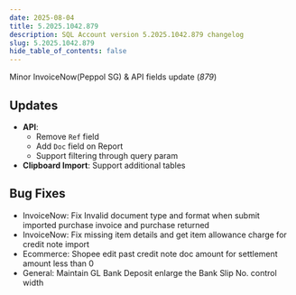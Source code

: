 ```yaml
---
date: 2025-08-04
title: 5.2025.1042.879
description: SQL Account version 5.2025.1042.879 changelog
slug: 5.2025.1042.879
hide_table_of_contents: false
---
```


Minor InvoiceNow(Peppol SG) & API fields update (*879*)

<!-- truncate -->

## Updates

- **API**:
  - Remove `Ref` field
  - Add `Doc` field on Report
  - Support filtering through query param
- **Clipboard Import**: Support additional tables

## Bug Fixes

- InvoiceNow: Fix Invalid document type and format when submit imported purchase invoice and purchase returned
- InvoiceNow: Fix missing item details and get item allowance charge for credit note import
- Ecommerce: Shopee edit past credit note doc amount for settlement amount less than 0
- General: Maintain GL Bank Deposit enlarge the Bank Slip No. control width
